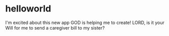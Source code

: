 # helloworld

I'm excited about this new app GOD is helping me to create! LORD, is it your Will for me to send a caregiver bill to my sister?
